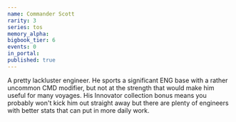 ```yaml
---
name: Commander Scott
rarity: 3
series: tos
memory_alpha:
bigbook_tier: 6
events: 0
in_portal:
published: true
---
```


A pretty lackluster engineer. He sports a significant ENG base with a rather uncommon CMD modifier, but not at the strength that would make him useful for many voyages. His Innovator collection bonus means you probably won't kick him out straight away but there are plenty of engineers with better stats that can put in more daily work.
